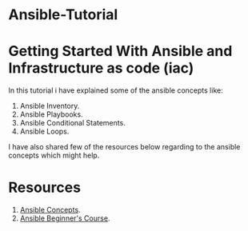 # Ansible-Tutorial
 
# Getting Started With Ansible and Infrastructure as code (iac)

In this tutorial i have explained some of the ansible concepts like:
1. Ansible Inventory.
2. Ansible Playbooks.
3. Ansible Conditional Statements.
4. Ansible Loops.

I have also shared few of the resources below regarding to the ansible concepts which might help.

# Resources
1. [Ansible Concepts](https://www.tutorialspoint.com/ansible/index.htm).
2. [Ansible Beginner's Course](https://kodekloud.com/courses/ansible-for-the-absolute-beginners-couse/).
